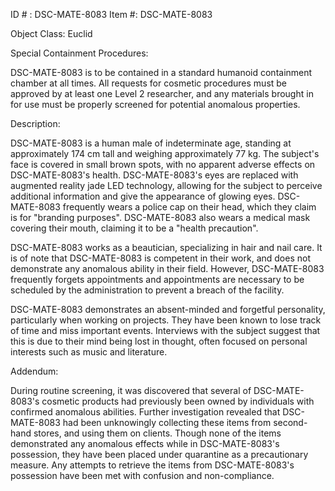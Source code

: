 ID # : DSC-MATE-8083
Item #: DSC-MATE-8083

Object Class: Euclid

Special Containment Procedures:

DSC-MATE-8083 is to be contained in a standard humanoid containment chamber at all times. All requests for cosmetic procedures must be approved by at least one Level 2 researcher, and any materials brought in for use must be properly screened for potential anomalous properties.

Description:

DSC-MATE-8083 is a human male of indeterminate age, standing at approximately 174 cm tall and weighing approximately 77 kg. The subject's face is covered in small brown spots, with no apparent adverse effects on DSC-MATE-8083's health. DSC-MATE-8083's eyes are replaced with augmented reality jade LED technology, allowing for the subject to perceive additional information and give the appearance of glowing eyes. DSC-MATE-8083 frequently wears a police cap on their head, which they claim is for "branding purposes". DSC-MATE-8083 also wears a medical mask covering their mouth, claiming it to be a "health precaution".

DSC-MATE-8083 works as a beautician, specializing in hair and nail care. It is of note that DSC-MATE-8083 is competent in their work, and does not demonstrate any anomalous ability in their field. However, DSC-MATE-8083 frequently forgets appointments and appointments are necessary to be scheduled by the administration to prevent a breach of the facility.

DSC-MATE-8083 demonstrates an absent-minded and forgetful personality, particularly when working on projects. They have been known to lose track of time and miss important events. Interviews with the subject suggest that this is due to their mind being lost in thought, often focused on personal interests such as music and literature.

Addendum:

During routine screening, it was discovered that several of DSC-MATE-8083's cosmetic products had previously been owned by individuals with confirmed anomalous abilities. Further investigation revealed that DSC-MATE-8083 had been unknowingly collecting these items from second-hand stores, and using them on clients. Though none of the items demonstrated any anomalous effects while in DSC-MATE-8083's possession, they have been placed under quarantine as a precautionary measure. Any attempts to retrieve the items from DSC-MATE-8083's possession have been met with confusion and non-compliance.